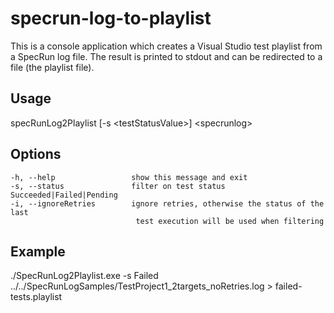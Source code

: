 # specrun-log-to-playlist


This is a console application which creates a Visual Studio test playlist from a SpecRun log file.
The result is printed to stdout and can be redirected to a file (the playlist file).

## Usage
specRunLog2Playlist [-s \<testStatusValue>] \<specrunlog>

## Options
    -h, --help                 show this message and exit
    -s, --status               filter on test status Succeeded|Failed|Pending
    -i, --ignoreRetries        ignore retries, otherwise the status of the last
                                test execution will be used when filtering



## Example
./SpecRunLog2Playlist.exe -s Failed ../../SpecRunLogSamples/TestProject1_2targets_noRetries.log > failed-tests.playlist

